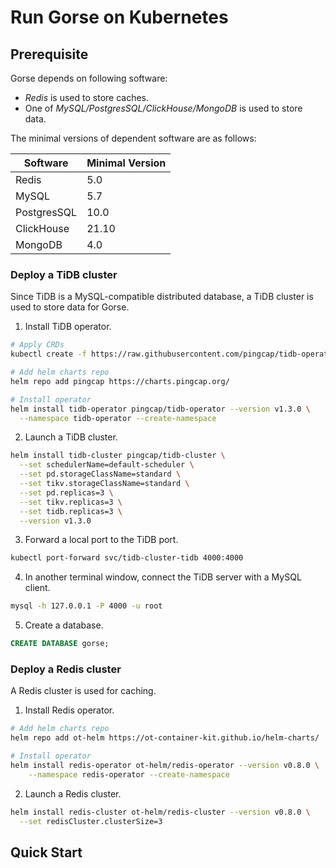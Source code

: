 # Run Gorse on Kubernetes

## Prerequisite

Gorse depends on following software:

- *Redis* is used to store caches.
- One of *MySQL/PostgresSQL/ClickHouse/MongoDB* is used to store data.

The minimal versions of dependent software are as follows:

| Software    | Minimal Version |
|-------------|-----------------|
| Redis       | 5.0             |
| MySQL       | 5.7             |
| PostgresSQL | 10.0            |
| ClickHouse  | 21.10           |
| MongoDB     | 4.0             |

### Deploy a TiDB cluster

Since TiDB is a MySQL-compatible distributed database, a TiDB cluster is used to store data for Gorse.

1. Install TiDB operator.

```bash
# Apply CRDs
kubectl create -f https://raw.githubusercontent.com/pingcap/tidb-operator/master/manifests/crd.yaml

# Add helm charts repo
helm repo add pingcap https://charts.pingcap.org/

# Install operator
helm install tidb-operator pingcap/tidb-operator --version v1.3.0 \
  --namespace tidb-operator --create-namespace
```

2. Launch a TiDB cluster.

```bash
helm install tidb-cluster pingcap/tidb-cluster \
  --set schedulerName=default-scheduler \
  --set pd.storageClassName=standard \
  --set tikv.storageClassName=standard \
  --set pd.replicas=3 \
  --set tikv.replicas=3 \
  --set tidb.replicas=3 \
  --version v1.3.0
```

3. Forward a local port to the TiDB port.

```bash
kubectl port-forward svc/tidb-cluster-tidb 4000:4000
```

4. In another terminal window, connect the TiDB server with a MySQL client.

```bash
mysql -h 127.0.0.1 -P 4000 -u root
```

5. Create a database.

```sql
CREATE DATABASE gorse;
```

### Deploy a Redis cluster

A Redis cluster is used for caching.

1. Install Redis operator.

```bash
# Add helm charts repo
helm repo add ot-helm https://ot-container-kit.github.io/helm-charts/

# Install operator
helm install redis-operator ot-helm/redis-operator --version v0.8.0 \
    --namespace redis-operator --create-namespace
```

2. Launch a Redis cluster.

```bash
helm install redis-cluster ot-helm/redis-cluster --version v0.8.0 \
  --set redisCluster.clusterSize=3
```

## Quick Start
